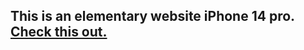 ## This is an elementary website iPhone 14 pro. [Check this out.](https://clickdino.github.io/iPhone/)

